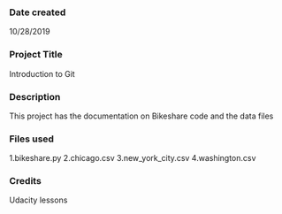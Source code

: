 
### Date created
10/28/2019

### Project Title
Introduction to Git

### Description
This project has the documentation on Bikeshare code and the data files

### Files used
1.bikeshare.py
2.chicago.csv
3.new_york_city.csv
4.washington.csv

### Credits
Udacity lessons

